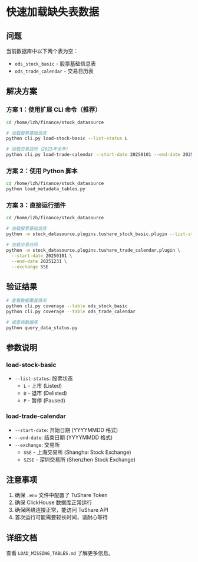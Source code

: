 # 快速加载缺失表数据

## 问题
当前数据库中以下两个表为空：
- `ods_stock_basic` - 股票基础信息表
- `ods_trade_calendar` - 交易日历表

## 解决方案

### 方案 1：使用扩展 CLI 命令（推荐）

```bash
cd /home/lzh/finance/stock_datasource

# 加载股票基础信息
python cli.py load-stock-basic --list-status L

# 加载交易日历（2025年全年）
python cli.py load-trade-calendar --start-date 20250101 --end-date 20251231 --exchange SSE
```

### 方案 2：使用 Python 脚本

```bash
cd /home/lzh/finance/stock_datasource
python load_metadata_tables.py
```

### 方案 3：直接运行插件

```bash
cd /home/lzh/finance/stock_datasource

# 加载股票基础信息
python -m stock_datasource.plugins.tushare_stock_basic.plugin --list-status L

# 加载交易日历
python -m stock_datasource.plugins.tushare_trade_calendar.plugin \
  --start-date 20250101 \
  --end-date 20251231 \
  --exchange SSE
```

## 验证结果

```bash
# 查看数据覆盖情况
python cli.py coverage --table ods_stock_basic
python cli.py coverage --table ods_trade_calendar

# 或查询数据库
python query_data_status.py
```

## 参数说明

### load-stock-basic
- `--list-status`: 股票状态
  - `L` - 上市 (Listed)
  - `D` - 退市 (Delisted)
  - `P` - 暂停 (Paused)

### load-trade-calendar
- `--start-date`: 开始日期 (YYYYMMDD 格式)
- `--end-date`: 结束日期 (YYYYMMDD 格式)
- `--exchange`: 交易所
  - `SSE` - 上海交易所 (Shanghai Stock Exchange)
  - `SZSE` - 深圳交易所 (Shenzhen Stock Exchange)

## 注意事项

1. 确保 `.env` 文件中配置了 TuShare Token
2. 确保 ClickHouse 数据库正常运行
3. 确保网络连接正常，能访问 TuShare API
4. 首次运行可能需要较长时间，请耐心等待

## 详细文档

查看 `LOAD_MISSING_TABLES.md` 了解更多信息。
